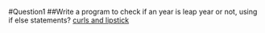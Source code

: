 #Question1
##Write a program to check if an year is leap year or not,                 using if else statements?
[curls and lipstick](https://www.instagram.com/_its_aaina/?hl=en)

